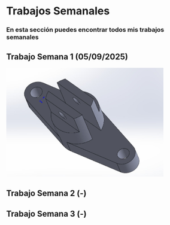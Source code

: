 # **Trabajos Semanales**

### **En esta sección puedes encontrar todos mis trabajos semanales**

## **Trabajo Semana 1 (05/09/2025)**

<img src="./recursos/imgs/proyecto_sem1_1.jpg" alt="Proyecto1" width="420">

## **Trabajo Semana 2 (-)**

## **Trabajo Semana 3 (-)**
